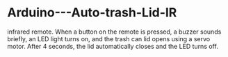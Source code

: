 # Arduino---Auto-trash-Lid-IR

infrared remote. When a button on the remote is pressed, a buzzer sounds briefly, an LED light turns on, and the trash can lid opens using a servo motor. After 4 seconds, the lid automatically closes and the LED turns off.
